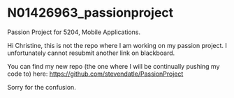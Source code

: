# N01426963_passionproject
Passion Project for 5204, Mobile Applications. 


Hi Christine, this is not the repo where I am working on my passion project. I unfortunately cannot resubmit another link on blackboard.

You can find my new repo (the one where I will be continually pushing my code to) here:
https://github.com/stevendatle/PassionProject


Sorry for the confusion.
